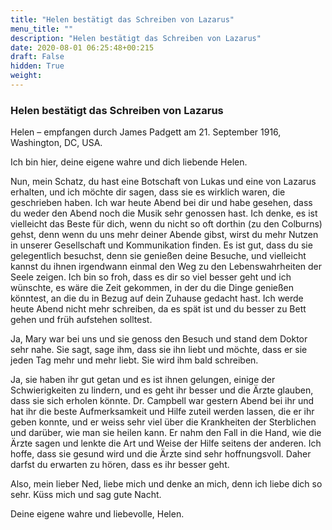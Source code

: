 ```yaml
---
title: "Helen bestätigt das Schreiben von Lazarus"
menu_title: ""
description: "Helen bestätigt das Schreiben von Lazarus"
date: 2020-08-01 06:25:48+00:215
draft: False
hidden: True
weight:
---
```

### Helen bestätigt das Schreiben von Lazarus

Helen – empfangen durch James Padgett am 21. September 1916, Washington, DC, USA.

Ich bin hier, deine eigene wahre und dich liebende Helen.

Nun, mein Schatz, du hast eine Botschaft von Lukas und eine von Lazarus erhalten, und ich möchte dir sagen, dass sie es wirklich waren, die geschrieben haben. Ich war heute Abend bei dir und habe gesehen, dass du weder den Abend noch die Musik sehr genossen hast. Ich denke, es ist vielleicht das Beste für dich, wenn du nicht so oft dorthin (zu den Colburns) gehst, denn wenn du uns mehr deiner Abende gibst, wirst du mehr Nutzen in unserer Gesellschaft und Kommunikation finden. Es ist gut, dass du sie gelegentlich besuchst, denn sie genießen deine Besuche, und vielleicht kannst du ihnen irgendwann einmal den Weg zu den Lebenswahrheiten der Seele zeigen. Ich bin so froh, dass es dir so viel besser geht und ich wünschte, es wäre die Zeit gekommen, in der du die Dinge genießen könntest, an die du in Bezug auf dein Zuhause gedacht hast. Ich werde heute Abend nicht mehr schreiben, da es spät ist und du besser zu Bett gehen und früh aufstehen solltest.

Ja, Mary war bei uns und sie genoss den Besuch und stand dem Doktor sehr nahe. Sie sagt, sage ihm, dass sie ihn liebt und möchte, dass er sie jeden Tag mehr und mehr liebt. Sie wird ihm bald schreiben.

Ja, sie haben ihr gut getan und es ist ihnen gelungen, einige der Schwierigkeiten zu lindern, und es geht ihr besser und die Ärzte glauben, dass sie sich erholen könnte. Dr. Campbell war gestern Abend bei ihr und hat ihr die beste Aufmerksamkeit und Hilfe zuteil werden lassen, die er ihr geben konnte, und er weiss sehr viel über die Krankheiten der Sterblichen und darüber, wie man sie heilen kann. Er nahm den Fall in die Hand, wie die Ärzte sagen und lenkte die Art und Weise der Hilfe seitens der anderen. Ich hoffe, dass sie gesund wird und die Ärzte sind sehr hoffnungsvoll. Daher darfst du erwarten zu hören, dass es ihr besser geht.

Also, mein lieber Ned, liebe mich und denke an mich, denn ich liebe dich so sehr. Küss mich und sag gute Nacht.

Deine eigene wahre und liebevolle, Helen.
